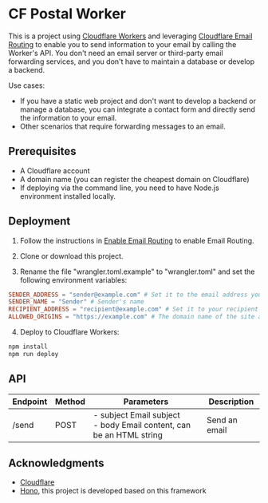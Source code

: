 # CF Postal Worker

This is a project using [Cloudflare Workers](https://workers.cloudflare.com/) and leveraging [Cloudflare Email Routing](https://developers.cloudflare.com/email-routing/) to enable you to send information to your email by calling the Worker's API. You don't need an email server or third-party email forwarding services, and you don't have to maintain a database or develop a backend.

Use cases:
- If you have a static web project and don't want to develop a backend or manage a database, you can integrate a contact form and directly send the information to your email.
- Other scenarios that require forwarding messages to an email.

## Prerequisites

- A Cloudflare account
- A domain name (you can register the cheapest domain on Cloudflare)
- If deploying via the command line, you need to have Node.js environment installed locally.

## Deployment

1. Follow the instructions in [Enable Email Routing](https://developers.cloudflare.com/email-routing/get-started/enable-email-routing/) to enable Email Routing.

2. Clone or download this project.

3. Rename the file "wrangler.toml.example" to "wrangler.toml" and set the following environment variables:
```toml
SENDER_ADDRESS = "sender@example.com" # Set it to the email address you configured in Email Routing
SENDER_NAME = "Sender" # Sender's name
RECIPIENT_ADDRESS = "recipient@example.com" # Set it to your recipient email address
ALLOWED_ORIGINS = "https://example.com" # The domain name of the site allowed to call the API, multiple domain names are separated by commas, "*" means all domain names are allowed.
```

4. Deploy to Cloudflare Workers:
```bash
npm install
npm run deploy
```

## API

| Endpoint  | Method | Parameters         | Description               |
|-----------|--------|--------------------|---------------------------|
| /send     | POST   | - subject Email subject<br>- body Email content, can be an HTML string | Send an email |

## Acknowledgments

- [Cloudflare](https://www.cloudflare.com/)
- [Hono](https://hono.dev/), this project is developed based on this framework
